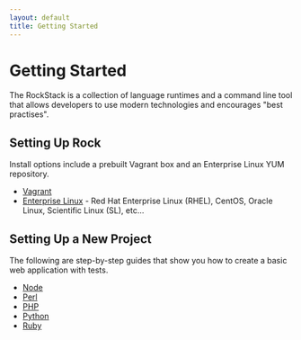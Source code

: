 ```yaml
---
layout: default
title: Getting Started
---
```


# Getting Started

The RockStack is a collection of language runtimes and a command line tool
that allows developers to use modern technologies and encourages
"best practises".

## Setting Up Rock

Install options include a prebuilt Vagrant box and an Enterprise Linux YUM repository.

 * [Vagrant](/install/vagrant/)
 * [Enterprise Linux](/install/el/) - Red Hat Enterprise Linux (RHEL), CentOS,
   Oracle Linux, Scientific Linux (SL), etc...

## Setting Up a New Project

The following are step-by-step guides that show you how to create a basic web
application with tests.

 * [Node](/getting-started/node/)
 * [Perl](/getting-started/perl/)
 * [PHP](/getting-started/php/)
 * [Python](/getting-started/python/)
 * [Ruby](/getting-started/ruby/)
